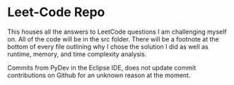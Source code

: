 # Leet-Code Repo
This houses all the answers to LeetCode questions I am challenging myself on. All of the code will be in the src folder.
There will be a footnote at the bottom of every file outlining why I chose the solution I did as well as runtime, memory, and time complexity analysis.

Commits from PyDev in the Eclipse IDE, does not update commit contributions on Github for an unknown reason at the moment.
